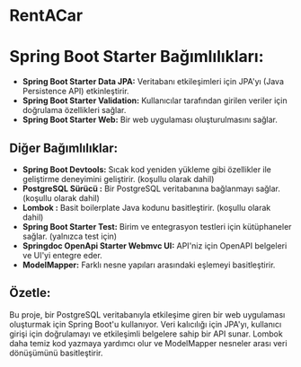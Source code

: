 # RentACar
# Spring Boot Starter Bağımlılıkları:

- **Spring Boot Starter Data JPA:** Veritabanı etkileşimleri için JPA'yı (Java Persistence API) etkinleştirir.
- **Spring Boot Starter Validation:** Kullanıcılar tarafından girilen veriler için doğrulama özellikleri sağlar.
- **Spring Boot Starter Web:** Bir web uygulaması oluşturulmasını sağlar.

## Diğer Bağımlılıklar:

- **Spring Boot Devtools:** Sıcak kod yeniden yükleme gibi özellikler ile geliştirme deneyimini geliştirir. (koşullu olarak dahil)
- **PostgreSQL Sürücü :** Bir PostgreSQL veritabanına bağlanmayı sağlar. (koşullu olarak dahil)
- **Lombok :** Basit boilerplate Java kodunu basitleştirir. (koşullu olarak dahil)
- **Spring Boot Starter Test:** Birim ve entegrasyon testleri için kütüphaneler sağlar. (yalnızca test için)
- **Springdoc OpenApi Starter Webmvc UI:** API'niz için OpenAPI belgeleri ve UI'yi entegre eder.
- **ModelMapper:** Farklı nesne yapıları arasındaki eşlemeyi basitleştirir.

## Özetle:

Bu proje, bir PostgreSQL veritabanıyla etkileşime giren bir web uygulaması oluşturmak için Spring Boot'u kullanıyor. Veri kalıcılığı için JPA'yı, kullanıcı girişi için doğrulamayı ve etkileşimli belgelere sahip bir API sunar. Lombok daha temiz kod yazmaya yardımcı olur ve ModelMapper nesneler arası veri dönüşümünü basitleştirir.

